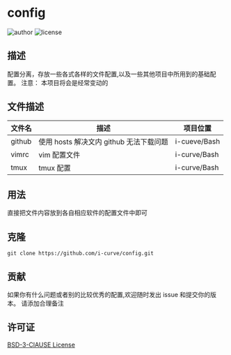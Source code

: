 # config

![author](https://img.shields.io/badge/author-i--curve-brightgreen) ![license](https://img.shields.io/badge/license-BSD--3-brightgreen)

## 描述

配置分离，存放一些各式各样的文件配置,以及一些其他项目中所用到的基础配置。
注意： 本项目将会是经常变动的

## 文件描述

| 文件名 | 描述                                    | 项目位置     |
| ------ | --------------------------------------- | ------------ |
| github | 使用 hosts 解决文内 github 无法下载问题 | i-cueve/Bash |
| vimrc  | vim 配置文件                            | i-curve/Bash |
| tmux   | tmux 配置                               | i-curve/Bash |

## 用法

直接把文件内容放到各自相应软件的配置文件中即可

## 克隆

```git
git clone https://github.com/i-curve/config.git
```

## 贡献

如果你有什么问题或者别的比较优秀的配置,欢迎随时发出 issue 和提交你的版本。
请添加合理备注

## 许可证

[BSD-3-ClAUSE License](LICENSE)
